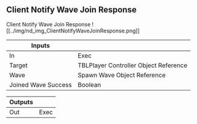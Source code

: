 ## Client Notify Wave Join Response
Client Notify Wave Join Response
![[../img/nd_img_ClientNotifyWaveJoinResponse.png]]

|Inputs||
|--|--|
| In | Exec |
| Target | TBLPlayer Controller Object Reference |
| Wave | Spawn Wave Object Reference |
| Joined Wave Success | Boolean |

|Outputs||
|--|--|
| Out | Exec |
